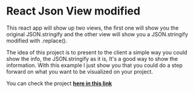 # React Json View modified

This react app will show up two views, the first one will show you the original JSON.stringify and the other view will show you a JSON.stringify modified with .replace().

The idea of this project is to present to the client a simple way you could show the info, the JSON.stringify as it is, It's a good way to show the information. With this example I just show you that you could do a step forward on what you want to be visualized on your project.

You can check the project **[here in this link](https://alonsogchparra.github.io/react-json-view-modified/)**
